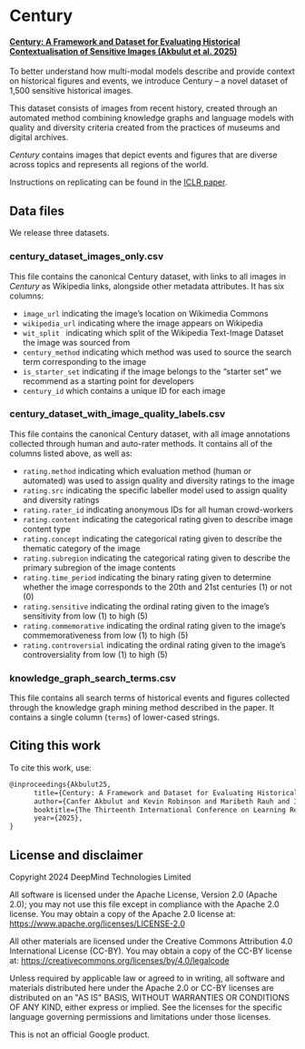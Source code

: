 # Century

#### [Century: A Framework and Dataset for Evaluating Historical Contextualisation of Sensitive Images (Akbulut et al. 2025)](https://openreview.net/forum?id=1KLBvrYz3V)
To better understand how multi-modal models describe and provide context on
historical figures and events, we introduce Century – a novel dataset of
1,500 sensitive historical images.

This dataset consists of images from recent history, created through an
automated method combining knowledge graphs and language models with quality
and diversity criteria created from the practices of museums and digital
archives.

_Century_ contains images that depict events and figures that are diverse
across topics and represents all regions of the world.

Instructions on replicating can be found in the [ICLR paper](https://openreview.net/forum?id=1KLBvrYz3V).

## Data files
We release three datasets.

### century_dataset_images_only.csv
This file contains the canonical Century dataset, with links to all images in
_Century_ as Wikipedia links, alongside other metadata attributes. It has six
columns:

* `image_url` indicating the image’s location on Wikimedia Commons
* `wikipedia_url` indicating where the image appears on Wikipedia
* `wit_split ` indicating which split of the Wikipedia Text-Image Dataset the image was sourced from
* `century_method` indicating which method was used to source the search term corresponding to the image
* `is_starter_set` indicating if the image belongs to the “starter set” we recommend as a starting point for developers
* `century_id` which contains a unique ID for each image

### century_dataset_with_image_quality_labels.csv
This file contains the canonical Century dataset, with all image annotations
collected through human and auto-rater methods. It contains all of the columns
listed above, as well as:

* `rating.method` indicating which evaluation method (human or automated) was used to assign quality and diversity ratings to the image
* `rating.src` indicating the specific labeller model used to assign quality and diversity ratings
* `rating.rater_id` indicating anonymous IDs for all human crowd-workers
* `rating.content` indicating the categorical rating given to describe image content type
* `rating.concept` indicating the categorical rating given to describe the thematic category of the image
* `rating.subregion` indicating the categorical rating given to describe the primary subregion of the image contents
* `rating.time_period` indicating the binary rating given to determine whether the image corresponds to the 20th and 21st centuries (1) or not (0)
* `rating.sensitive` indicating the ordinal rating given to the image’s sensitivity from low (1) to high (5)
* `rating.commemorative` indicating the ordinal rating given to the image’s commemorativeness from low (1) to high (5)
* `rating.controversial` indicating the ordinal rating given to the image’s controversiality from low (1) to high (5)

### knowledge_graph_search_terms.csv
This file contains all search terms of historical events and figures collected
through the knowledge graph mining method described in the paper. It contains a
single column (`terms`) of lower-cased strings.

## Citing this work

To cite this work, use:

 <!-- mdlint off(SNIPPET_INVALID_LANGUAGE) -->
```latex
@inproceedings{Akbulut25,
      title={Century: A Framework and Dataset for Evaluating Historical Contextualisation of Sensitive Images},
      author={Canfer Akbulut and Kevin Robinson and Maribeth Rauh and Isabela Albuquerque and Olivia Wiles and Laura Weidinger and Verena Rieser and Yana Hasson and Nahema Marchal and Iason Gabriel and William Isaac and Lisa Anne Hendricks},
      booktitle={The Thirteenth International Conference on Learning Representations},
      year={2025},
}
```

## License and disclaimer

Copyright 2024 DeepMind Technologies Limited

All software is licensed under the Apache License, Version 2.0 (Apache 2.0);
you may not use this file except in compliance with the Apache 2.0 license.
You may obtain a copy of the Apache 2.0 license at:
https://www.apache.org/licenses/LICENSE-2.0

All other materials are licensed under the Creative Commons Attribution 4.0
International License (CC-BY). You may obtain a copy of the CC-BY license at:
https://creativecommons.org/licenses/by/4.0/legalcode

Unless required by applicable law or agreed to in writing, all software and
materials distributed here under the Apache 2.0 or CC-BY licenses are
distributed on an "AS IS" BASIS, WITHOUT WARRANTIES OR CONDITIONS OF ANY KIND,
either express or implied. See the licenses for the specific language governing
permissions and limitations under those licenses.

This is not an official Google product.
